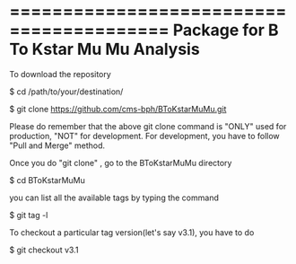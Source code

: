 
=========================================
 Package for B To Kstar Mu Mu Analysis
=========================================

To download the repository

$ cd /path/to/your/destination/

$ git clone https://github.com/cms-bph/BToKstarMuMu.git

Please do remember that the above git clone command is "ONLY" used for production, "NOT" for development.
For development, you have to follow "Pull and Merge" method.

Once you do "git clone" , go to the BToKstarMuMu directory

$ cd BToKstarMuMu

you can list all the available tags by typing the command

$ git tag -l

To checkout a particular tag version(let's say v3.1), you have to do 

$ git checkout v3.1

 

 
